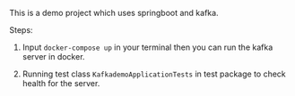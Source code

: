 
This is a demo project which uses springboot and kafka.

Steps:

1. Input ```docker-compose up``` in your terminal then you can run the kafka server in docker.

2. Running test class ```KafkademoApplicationTests``` in test package to check health for the server.

